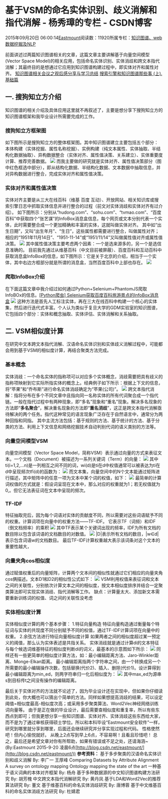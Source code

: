 
# 基于VSM的命名实体识别、歧义消解和指代消解 - 杨秀璋的专栏 - CSDN博客

2015年09月20日 06:00:14[Eastmount](https://me.csdn.net/Eastmount)阅读数：11920所属专栏：[知识图谱、web数据挖掘及NLP](https://blog.csdn.net/column/details/eastmount-kgdmnlp.html)



前面讲述过两篇知识图谱相关的文章，这篇文章主要讲解基于向量空间模型(Vector Space Model)的相关应用，包括命名实体识别、实体消歧和跨文本指代消解；其最终目的是想通过它应用到知识图谱构建过程中，即实体对齐和属性对齐。
[知识图谱相关会议之观后感分享与学习总结](http://blog.csdn.net/eastmount/article/details/46672701)
[搜索引擎和知识图谱那些事 (上).基础篇](http://blog.csdn.net/eastmount/article/details/46874155)

## 一. 搜狗知立方介绍
知识图谱的相关介绍及具体应用这里就不再叙述了，主要是想分享下搜狗知立方的知识图谱框架和我毕业设计所需要完成的工作。

### 搜狗知立方框架图
如下图所示是搜狗知立方的整体框架图。其中知识图谱建立主要包括五个部分：
本体构建（实体挖掘、属性名称挖掘）、实例构建（纯文本属性、实体抽取、半结构化数据抽取）、异构数据整合（实体对齐、属性值决策、关系建立）、实体重要度计算、推荐完善数据。
![](https://img-blog.csdn.net/20150920031521554)
而我主要做的研究就是实体对齐、属性值决策部分（图中红色框选中部分），即从结构化数据、半结构化数据、文本数据中抽取信息，并对异构数据进行整合，完成实体对齐和属性值决策。

### 实体对齐和属性值决策
实体对齐主要是从三大在线百科（维基 百度 互动）、开放网站、相关知识库或搜索引擎日志中抓取实体信息并进行整合的过程（前文对实体消歧和实体对齐有过介绍）。
如下图所示：分别从“hudong.com”、“sohu.com”、“tvmao.com”、“百度百科”中获取四个“张艺谋”的InfoBox消息盒信息，每个网页或文本分别代表一个实体，此时需要整合成一个更加精确和丰富的实体，这就叫做实体对齐。
其中如“出生日期”，又叫“出生年月”、“生日”，这些属性都需要进行整合，叫做属性对齐；相应的“1951年11月14日”、“1951-11-14”或“1951/11/14”又叫做属性值对齐或属性值决策。
![](https://img-blog.csdn.net/20150920033933941)
其中属性值决策主要考虑两个因素：一个是选来源多的，另一个是选信息准确的。
目前我先通过从维基百科（中文目前被屏蔽）、百度百科和互动百科中获取消息盒InfoBox的信息，如下图所示：它是关于北京的介绍，相当于一个实体，其中右边方框部分就是所谓的消息盒，当然百度百科中上部也存在。
![](https://img-blog.csdn.net/20150629035618309)

### 爬取InfoBox介绍
在下面这篇文章中我介绍过如何通过Python+Selenium+PhantomJS爬取InfoBOx的信息。[[Python爬虫] Selenium获取百度百科旅游景点的InfoBox消息盒](http://blog.csdn.net/eastmount/article/details/48234733)
![](https://img-blog.csdn.net/20150920041658858)
这种方法是首先人工标注实体，再在三大在线百科中构建一个核心的实体集，然后进行迭代式丰富。个人认为类似于复旦大学的GDM实验室的知识图谱，它包括四个部分：实体和概念抽取、实体评估、实体消解和关系抽取。


## 二. VSM相似度计算
在研究中文本跨文本指代消解、汉语命名实体识别和实体歧义消解过程中，可能都会用到基于VSM的相似度计算，再结合聚类方法完成。

### 基本概念
实体消歧：一个命名实体的指称项可以对应多个实体概念，消歧需要把具有歧义的指称项映射到它实际所指实体的概念上。经典例子如下所示：根据上下文的信息，将“苹果”和“乔布斯”进行命名实体消歧确定为“苹果(公司)”。
![](https://img-blog.csdn.net/20150920045448932)
跨文本指代消解：指将分布在多个不同文章中且指向同一名称实体的所有代词聚合成一个指代链。一般在指代过程中有两种现象，即“多名”现象和“重名”现象。解决多名现象的方法即“**多名聚合**”，解决重名现象的方法即“**重名消歧**”，这正是跨文本指代消解亟待解决的两个任务。指代这种常见的语言现象广泛存在于自然语言中，通常分为两种回指和同指。
其中主流方法包括：基于规则的方法、基于统计的方法、基于分类的方法、利用上下文信息和网络挖掘技术自动判别代词的语义类别的方法等。

### 向量空间模型VSM
向量空间模型（Vector Space Model，简称VSM）表示通过向量的方式来表征文本。一个文档（Document）被描述为一系列关键词（Term）的向量：
![](https://img-blog.csdn.net/20150920050811819)
其中ti(i=1,2,...n)是一列相互之间不同的词，wi(d)是ti在d中权值通常可以被表达为ti在d中呈现频次tfi(d)的函数为：
![](https://img-blog.csdn.net/20150920050838147)
而文本集，向量空间中的N个文本能通过矩阵进行描述，其中矩阵中的任意一项为文本中某个词的权值，如下：
![](https://img-blog.csdn.net/20150920051113686)
最简单的计算词权值的方式就是：假设词呈现在文本中，那么对应的权重就为1；若无权值就为0,。但它无法表征词在文本中呈现的频次。

### TF-IDF
特征抽取完后，因为每个词语对实体的贡献度不同，所以需要对这些词语赋予不同的权重。计算词项在向量中的权重方法——TF-IDF。
它表示TF（词频）和IDF（倒文档频率）的乘积
![](https://img-blog.csdn.net/20150920052358158)
其中TF表示某个关键词出现的频率，IDF为所有文档的数目除以包含该词语的文档数目的对数值。
![](https://img-blog.csdn.net/20150920052603628)
|D|表示所有文档的数目，|w∈d|表示包含词语w的文档数目。
最后TF-IDF计算权重越大表示该词条对这个文本的重要性越大，

### 向量夹角cos相似度
通过赋值权重后的向量矩阵，计算两个文本间的相似性就通过它们相应的向量夹角cos俩描述。文本D1和D2的相似性公式如下：
![](https://img-blog.csdn.net/20150920053035356)
VSM利用权值来表征词和文本之间的关联性，分别依次计算文本之间的相似度，按文本相似度排序并结合一定聚类算法即可实现实体消歧、指代消解等工作。
缺点：计算量太大、添加新文本需要重新训练词的权值、词之间的关联性没考虑

### 实体相似度计算
实体相似度计算的两个基本步骤：
1.特征向量构造
特征向量构造通过衡量每个特征词与实体的共现度不同分别赋予不同的权值，通过TF-IDF计算词项在向量中的权重。
2.余弦方法进行特征向量相似度计算
如果两者之间的相似度超过某一预定义的阈值，那么认为实体表述是共指关系。
实体消歧就是通过计算di的文本特征与每个候选词维基特征的相似度判断di的词义，最基本的示意图如下所示：
![](https://img-blog.csdn.net/20150920054048154)
同样还有一些更简单的相似度计算方法，如：最小编辑距离方法、Jaro-Winkler距离、Monge-Elkan距离。
最小编辑距离指两个字符串之间，由一个转换成另一个所需要的最小编辑操作次数，包括替换(代价2)、插入、删除(代价1)。设计算得到最小编辑距离为min_ed，则两字符串归一化后相似度为：
![](https://img-blog.csdn.net/20150920054458102)
其中max_ed为源串s到目标传t之间没有操作的编辑距离。

最后关于实体对齐的方法就不论述了，因为毕业设计还在实现中，但如果你仔细读到此处，你大概也可以猜出个简单的方法。同样如果想提高消歧的结果，可以设定阈值=相似度最高-相似度次高；或采用多步聚类算法、Word2Vec神经网络训练词向量等。
由于是正在做的毕业设计，最后需要查相似度和重复率，所以有些东西点到即可；但我更想分享一些知识图谱、实体对齐、实体消歧这些东西给大家，而不是为了通过审核获得硕士学位。所以和本科毕设“Eastmount安全软件”一样，研究到哪里就分享到哪里，后面还会继续研究并分享实现过程和代码。
性格使然吧！但内心愉悦就好。
从晚上2点写到早上6点，不容易啊！且看且珍惜吧！
总之，最后还是希望文章对你有所帮助，如果有错误或不足之处，还请海涵~
(By:Eastmount 2015-9-20 凌晨6点[http://blog.csdn.net/eastmount/](http://blog.csdn.net/eastmount/))
**参考资料：**
基于多步聚类的汉语命名实体识别和歧义消解 By: 李广一 王厚峰
Comparing Datasets by Attribute Alignment
A survey on ontology mapping
Ontology mapping the state of the art
一种基于语义词典的本体对齐框架 By: 杨舟
基于多种数据源的中文知识图谱构建方法研究 By: 胡芳槐
中文跨文本指代消解研究 By: 黄丹凤
基于LDA和Word2Vec的推荐算法研究 By: 董文
基于维基百科的命名实体消歧研究 By: 唐博蓉
基于中文维基百科的命名实体消歧方法研究 By: 杜婧君



